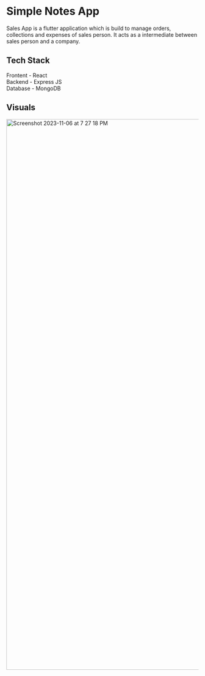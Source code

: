 # Simple Notes App

Sales App is a flutter application which is build to manage orders, collections and expenses of sales person. It acts as a intermediate between sales person and a company.

## Tech Stack

Frontent - React\
Backend - Express JS\
Database - MongoDB


## Visuals

<img width="1439" alt="Screenshot 2023-11-06 at 7 27 18 PM" src="https://github.com/venkatsp17/Notes-App/assets/109540044/b1b75322-684d-4df2-adc8-f55545cf6ff2">
